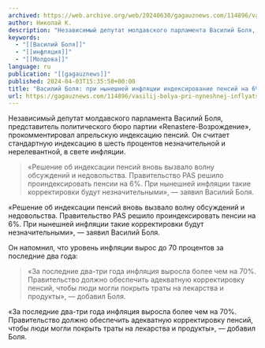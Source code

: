 ```yaml
---
archived: https://web.archive.org/web/20240630/gagauznews.com/114896/vasilij-bolya-pri-nyneshnej-inflyatsii-indeksirovanie-pensij-na-6-ochen-neznachitelno.html
author: Николай К.
description: "Независимый депутат молдавского парламента Василий Боля, представитель политического бюро партии «Renastere-Возрождение», прокомментировал апрельскую индексацию пенсий. Он считает стандартную индексацию в шесть процентов незначительной и нерелевантной, в свете инфляции. «Решение об индексации пенсий вновь вызвало волну обсуждений и недовольства. Правительство PAS решило проиндексировать пенсии на 6%. При нынешней инфляции такие корректировки будут незначительными», — заявил Василий Боля. Он напомнил, что уровень инфляции вырос до 70 процентов за последние два года: «За последние два-три года инфляция выросла более чем на 70%. Правительство должно обеспечить адекватную корректировку пенсий, чтобы люди могли покрыть траты на лекарства и продукты», — добавил Боля."
keywords:
  - "[[Василий Боля]]"
  - "[[инфляция]]"
  - "[[Молдова]]"
language: ru
publication: "[[gagauznews]]"
published: 2024-04-03T15:35:50+00:00
title: "Василий Боля: при нынешней инфляции индексирование пенсий на 6% очень незначительно"
url: https://gagauznews.com/114896/vasilij-bolya-pri-nyneshnej-inflyatsii-indeksirovanie-pensij-na-6-ochen-neznachitelno.html
---
```


Независимый депутат молдавского парламента Василий Боля, представитель политического бюро партии «Renastere-Возрождение», прокомментировал апрельскую индексацию пенсий. Он считает стандартную индексацию в шесть процентов незначительной и нерелевантной, в свете инфляции.

> «Решение об индексации пенсий вновь вызвало волну обсуждений и недовольства. Правительство PAS решило проиндексировать пенсии на 6%. При нынешней инфляции такие корректировки будут незначительными», — заявил Василий Боля.

«Решение об индексации пенсий вновь вызвало волну обсуждений и недовольства. Правительство PAS решило проиндексировать пенсии на 6%. При нынешней инфляции такие корректировки будут незначительными», — заявил Василий Боля.

Он напомнил, что уровень инфляции вырос до 70 процентов за последние два года:

> «За последние два-три года инфляция выросла более чем на 70%. Правительство должно обеспечить адекватную корректировку пенсий, чтобы люди могли покрыть траты на лекарства и продукты», — добавил Боля.

«За последние два-три года инфляция выросла более чем на 70%. Правительство должно обеспечить адекватную корректировку пенсий, чтобы люди могли покрыть траты на лекарства и продукты», — добавил Боля.